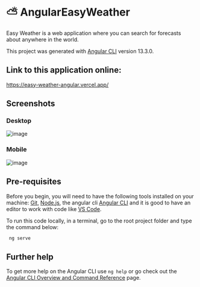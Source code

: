 # ⛅ AngularEasyWeather
Easy Weather is a web application where you can search for forecasts about anywhere in the world.

This project was generated with [Angular CLI](https://github.com/angular/angular-cli) version 13.3.0.

## Link to this application online:

https://easy-weather-angular.vercel.app/

## Screenshots

### Desktop
![image](https://user-images.githubusercontent.com/73261068/162352938-6d3a84c8-310c-49dd-a2e4-7d826b36812d.png)

### Mobile
![image](https://user-images.githubusercontent.com/73261068/162352822-887d3591-eff3-4edf-821a-6aba3768d36b.png)

## Pre-requisites

Before you begin, you will need to have the following tools installed on your machine: [Git](https://git-scm.com/book/en/v2/Getting-Started-Installing-Git), [Node.js](https://nodejs.org/en/download/package-manager/), the angular cli [Angular CLI](https://angular.io/cli) and it is good to have an editor to work with code like [VS Code](https://code.visualstudio.com/Download).

To run this code locally, in a terminal, go to the root project folder and type the command below:
```bash
 ng serve
```

## Further help

To get more help on the Angular CLI use `ng help` or go check out the [Angular CLI Overview and Command Reference](https://angular.io/cli) page.
